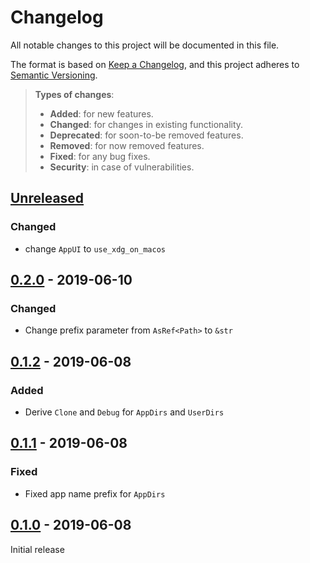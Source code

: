 # Changelog
All notable changes to this project will be documented in this file.

The format is based on [Keep a Changelog](https://keepachangelog.com/en/1.0.0/),
and this project adheres to [Semantic Versioning](https://semver.org/spec/v2.0.0.html).

> **Types of changes**:
>
> - **Added**: for new features.
> - **Changed**: for changes in existing functionality.
> - **Deprecated**: for soon-to-be removed features.
> - **Removed**: for now removed features.
> - **Fixed**: for any bug fixes.
> - **Security**: in case of vulnerabilities.

## [Unreleased]

### Changed

- change `AppUI` to `use_xdg_on_macos`

## [0.2.0] - 2019-06-10

### Changed

- Change prefix parameter from `AsRef<Path>` to `&str`

## [0.1.2] - 2019-06-08

### Added

- Derive `Clone` and `Debug` for `AppDirs` and `UserDirs`

## [0.1.1] - 2019-06-08

### Fixed

- Fixed app name prefix for `AppDirs`

## [0.1.0] - 2019-06-08

Initial release

[Unreleased]: https://github.com/cjbassi/platform-dirs-rs/compare/0.1.2...HEAD
[0.2.0]: https://github.com/cjbassi/platform-dirs-rs/compare/0.1.2...0.2.0
[0.1.2]: https://github.com/cjbassi/platform-dirs-rs/compare/0.1.1...0.1.2
[0.1.1]: https://github.com/cjbassi/platform-dirs-rs/compare/0.1.0...0.1.1
[0.1.0]: https://github.com/cjbassi/platform-dirs-rs/compare/4afc9b7218db1f2847203951ff3e1493b3d9ef38...0.1.0
